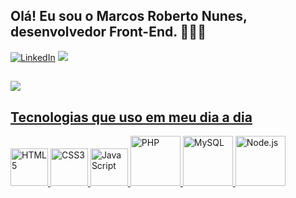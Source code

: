 ## Olá! Eu sou o Marcos Roberto Nunes, desenvolvedor Front-End. 🙋🏾‍♂️

[![LinkedIn](https://img.shields.io/badge/LinkedIn-0077B5?style=for-the-badge&logo=linkedin&logoColor=white)](https://www.linkedin.com/in/marcos-roberto-nunes-574a60200/)
<a href="mailto:marcos.roberto89@gmail.com"><img src="https://img.shields.io/badge/Gmail-D14836?style=for-the-badge&logo=gmail&logoColor=white)"></img>

##
<div>
<a href="https://github.com/MarcosRNunes">
<img src="https://github-readme-stats.vercel.app/api?username=MarcosRNunes&show_icons=true&theme=dracula"</img>

</div>

## Tecnologias que uso em meu dia a dia


<div>
       <img alt="HTML5" height="60" width="60" src="https://cdn.jsdelivr.net/gh/devicons/devicon/icons/html5/html5-original-wordmark.svg" />
       <img alt="CSS3" height="60" width="60" src="https://cdn.jsdelivr.net/gh/devicons/devicon/icons/css3/css3-original-wordmark.svg" />
       <img alt="JavaScript" height="60" width="60" src="https://cdn.jsdelivr.net/gh/devicons/devicon/icons/javascript/javascript-original.svg" />
       <img alt="PHP" height="80" width="80" src="https://cdn.jsdelivr.net/gh/devicons/devicon/icons/php/php-original.svg" />
       <img alt="MySQL" height="80" width="80" src="https://cdn.jsdelivr.net/gh/devicons/devicon/icons/mysql/mysql-original-wordmark.svg" />
       <img alt="Node.js" height="80" width="80" src="https://cdn.jsdelivr.net/gh/devicons/devicon/icons/nodejs/nodejs-original-wordmark.svg" />
      
</div>


